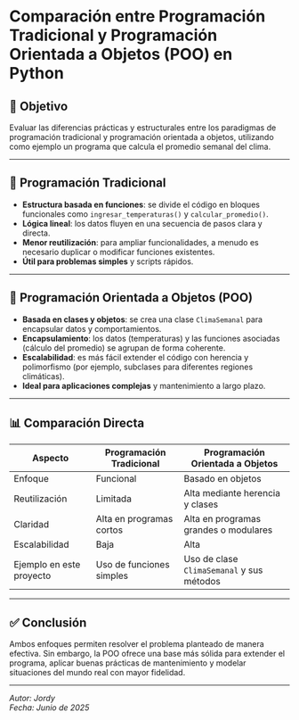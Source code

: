 # Comparación entre Programación Tradicional y Programación Orientada a Objetos (POO) en Python

## 🧠 Objetivo
Evaluar las diferencias prácticas y estructurales entre los paradigmas de programación tradicional y programación orientada a objetos, utilizando como ejemplo un programa que calcula el promedio semanal del clima.

---

## 🔹 Programación Tradicional

- **Estructura basada en funciones**: se divide el código en bloques funcionales como `ingresar_temperaturas()` y `calcular_promedio()`.
- **Lógica lineal**: los datos fluyen en una secuencia de pasos clara y directa.
- **Menor reutilización**: para ampliar funcionalidades, a menudo es necesario duplicar o modificar funciones existentes.
- **Útil para problemas simples** y scripts rápidos.

---

## 🔸 Programación Orientada a Objetos (POO)

- **Basada en clases y objetos**: se crea una clase `ClimaSemanal` para encapsular datos y comportamientos.
- **Encapsulamiento**: los datos (temperaturas) y las funciones asociadas (cálculo del promedio) se agrupan de forma coherente.
- **Escalabilidad**: es más fácil extender el código con herencia y polimorfismo (por ejemplo, subclases para diferentes regiones climáticas).
- **Ideal para aplicaciones complejas** y mantenimiento a largo plazo.

---

## 📊 Comparación Directa

| Aspecto                   | Programación Tradicional                  | Programación Orientada a Objetos               |
|--------------------------|-------------------------------------------|------------------------------------------------|
| Enfoque                  | Funcional                                 | Basado en objetos                              |
| Reutilización            | Limitada                                  | Alta mediante herencia y clases                |
| Claridad                 | Alta en programas cortos                  | Alta en programas grandes o modulares          |
| Escalabilidad            | Baja                                      | Alta                                            |
| Ejemplo en este proyecto | Uso de funciones simples                  | Uso de clase `ClimaSemanal` y sus métodos      |

---

## ✅ Conclusión

Ambos enfoques permiten resolver el problema planteado de manera efectiva. Sin embargo, la POO ofrece una base más sólida para extender el programa, aplicar buenas prácticas de mantenimiento y modelar situaciones del mundo real con mayor fidelidad.

---

*Autor: Jordy  
Fecha: Junio de 2025*
